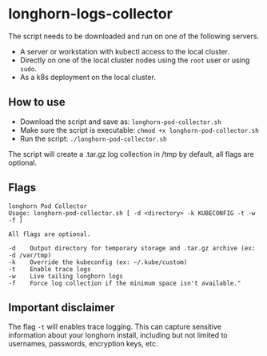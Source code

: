 # longhorn-logs-collector

The script needs to be downloaded and run on one of the following servers.

* A server or workstation with kubectl access to the local cluster.
* Directly on one of the local cluster nodes using the `root` user or using `sudo`.
* As a k8s deployment on the local cluster.

## How to use

* Download the script and save as: `longhorn-pod-collector.sh`
* Make sure the script is executable: `chmod +x longhorn-pod-collector.sh`
* Run the script: `./longhorn-pod-collector.sh`

The script will create a .tar.gz log collection in /tmp by default, all flags are optional.

## Flags

```
longhorn Pod Collector
Usage: longhorn-pod-collector.sh [ -d <directory> -k KUBECONFIG -t -w -f ]

All flags are optional.

-d    Output directory for temporary storage and .tar.gz archive (ex: -d /var/tmp)
-k    Override the kubeconfig (ex: ~/.kube/custom)
-t    Enable trace logs
-w    Live tailing longhorn logs
-f    Force log collection if the minimum space isn't available."
```

## Important disclaimer

The flag `-t` will enables trace logging. This can capture sensitive information about your longhorn install, including but not limited to usernames, passwords, encryption keys, etc.
